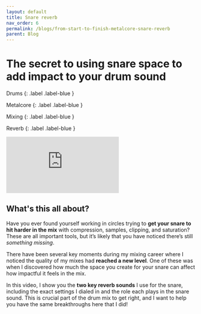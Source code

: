 ```yaml
---
layout: default
title: Snare reverb
nav_order: 6
permalink: /blogs/from-start-to-finish-metalcore-snare-reverb
parent: Blog
---
```


# The secret to using snare space to add impact to your drum sound

Drums
{: .label .label-blue }

Metalcore
{: .label .label-blue }

Mixing
{: .label .label-blue }

Reverb
{: .label .label-blue }

<div class="video-container">
  <iframe src="https://www.youtube-nocookie.com/embed/WwyDTmVtAw4?rel=0" title="YouTube video player" frameborder="0" allow="accelerometer; autoplay; clipboard-write; encrypted-media; gyroscope; picture-in-picture" allowfullscreen></iframe>
</div>

## What's this all about?

Have you ever found yourself working in circles trying to **get your snare to hit harder in the mix** with compression, samples, clipping, and saturation? These are all important tools, but it’s likely that you have noticed there’s still _something missing_.

There have been several key moments during my mixing career where I noticed the quality of my mixes had **reached a new level**. One of these was when I discovered how much the space you create for your snare can affect how impactful it feels in the mix.

In this video, I show you the **two key reverb sounds** I use for the snare, including the exact settings I dialed in and the role each plays in the snare sound. This is crucial part of the drum mix to get right, and I want to help you have the same breakthroughs here that I did!
